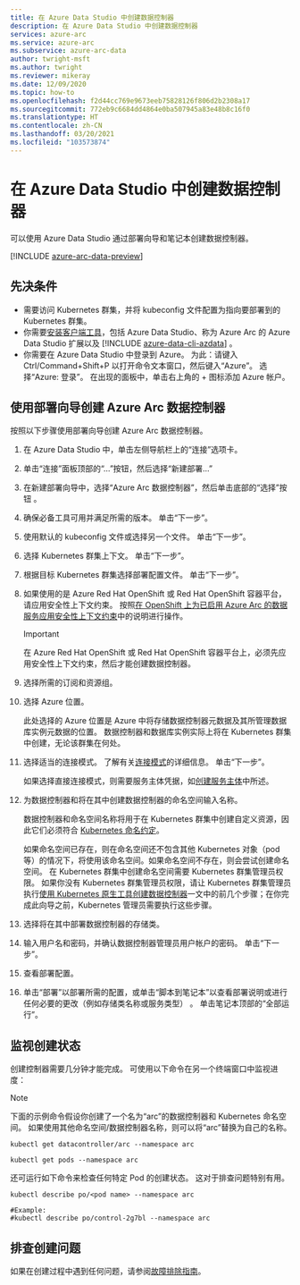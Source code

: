 ```yaml
---
title: 在 Azure Data Studio 中创建数据控制器
description: 在 Azure Data Studio 中创建数据控制器
services: azure-arc
ms.service: azure-arc
ms.subservice: azure-arc-data
author: twright-msft
ms.author: twright
ms.reviewer: mikeray
ms.date: 12/09/2020
ms.topic: how-to
ms.openlocfilehash: f2d44cc769e9673eeb75828126f806d2b2308a17
ms.sourcegitcommit: 772eb9c6684dd4864e0ba507945a83e48b8c16f0
ms.translationtype: HT
ms.contentlocale: zh-CN
ms.lasthandoff: 03/20/2021
ms.locfileid: "103573874"
---
```

# <a name="create-data-controller-in-azure-data-studio"></a>在 Azure Data Studio 中创建数据控制器

可以使用 Azure Data Studio 通过部署向导和笔记本创建数据控制器。

[!INCLUDE [azure-arc-data-preview](../../../includes/azure-arc-data-preview.md)]

## <a name="prerequisites"></a>先决条件

- 需要访问 Kubernetes 群集，并将 kubeconfig 文件配置为指向要部署到的 Kubernetes 群集。
- 你需要[安装客户端工具](install-client-tools.md)，包括 Azure Data Studio、称为 Azure Arc 的 Azure Data Studio 扩展以及 [!INCLUDE [azure-data-cli-azdata](../../../includes/azure-data-cli-azdata.md)]  。
- 你需要在 Azure Data Studio 中登录到 Azure。  为此：请键入 Ctrl/Command+Shift+P 以打开命令文本窗口，然后键入“Azure”。  选择“Azure: 登录”。   在出现的面板中，单击右上角的 + 图标添加 Azure 帐户。

## <a name="use-the-deployment-wizard-to-create-azure-arc-data-controller"></a>使用部署向导创建 Azure Arc 数据控制器

按照以下步骤使用部署向导创建 Azure Arc 数据控制器。

1. 在 Azure Data Studio 中，单击左侧导航栏上的“连接”选项卡。
2. 单击“连接”面板顶部的“…”按钮，然后选择“新建部署…” 
3. 在新建部署向导中，选择“Azure Arc 数据控制器”，然后单击底部的“选择”按钮 。
4. 确保必备工具可用并满足所需的版本。 单击“下一步”。
5. 使用默认的 kubeconfig 文件或选择另一个文件。  单击“下一步”。
6. 选择 Kubernetes 群集上下文。 单击“下一步”。
7. 根据目标 Kubernetes 群集选择部署配置文件。 单击“下一步”。
8. 如果使用的是 Azure Red Hat OpenShift 或 Red Hat OpenShift 容器平台，请应用安全性上下文约束。 按照[在 OpenShift 上为已启用 Azure Arc 的数据服务应用安全性上下文约束](how-to-apply-security-context-constraint.md)中的说明进行操作。

   >[!IMPORTANT]
   >在 Azure Red Hat OpenShift 或 Red Hat OpenShift 容器平台上，必须先应用安全性上下文约束，然后才能创建数据控制器。

1. 选择所需的订阅和资源组。
1. 选择 Azure 位置。
   
   此处选择的 Azure 位置是 Azure 中将存储数据控制器元数据及其所管理数据库实例元数据的位置。 数据控制器和数据库实例实际上将在 Kubernetes 群集中创建，无论该群集在何处。

10. 选择适当的连接模式。 了解有关[连接模式](./connectivity.md)的详细信息。 单击“下一步”。

    如果选择直接连接模式，则需要服务主体凭据，如[创建服务主体](upload-metrics-and-logs-to-azure-monitor.md#create-service-principal)中所述。

11. 为数据控制器和将在其中创建数据控制器的命名空间输入名称。

    数据控制器和命名空间名称将用于在 Kubernetes 群集中创建自定义资源，因此它们必须符合 [Kubernetes 命名约定](https://kubernetes.io/docs/concepts/overview/working-with-objects/names/#names)。
    
    如果命名空间已存在，则在命名空间还不包含其他 Kubernetes 对象（pod 等）的情况下，将使用该命名空间。如果命名空间不存在，则会尝试创建命名空间。  在 Kubernetes 群集中创建命名空间需要 Kubernetes 群集管理员权限。  如果你没有 Kubernetes 群集管理员权限，请让 Kubernetes 群集管理员执行[使用 Kubernetes 原生工具创建数据控制器](./create-data-controller-using-kubernetes-native-tools.md)一文中的前几个步骤；在你完成此向导之前，Kubernetes 管理员需要执行这些步骤。


12. 选择将在其中部署数据控制器的存储类。 
13.  输入用户名和密码，并确认数据控制器管理员用户帐户的密码。 单击“下一步”。

14. 查看部署配置。
15. 单击“部署”以部署所需的配置，或单击“脚本到笔记本”以查看部署说明或进行任何必要的更改（例如存储类名称或服务类型） 。 单击笔记本顶部的“全部运行”。

## <a name="monitoring-the-creation-status"></a>监视创建状态

创建控制器需要几分钟才能完成。 可使用以下命令在另一个终端窗口中监视进度：

> [!NOTE]
>  下面的示例命令假设你创建了一个名为“arc”的数据控制器和 Kubernetes 命名空间。  如果使用其他命名空间/数据控制器名称，则可以将“arc”替换为自己的名称。

```console
kubectl get datacontroller/arc --namespace arc
```

```console
kubectl get pods --namespace arc
```

还可运行如下命令来检查任何特定 Pod 的创建状态。  这对于排查问题特别有用。

```console
kubectl describe po/<pod name> --namespace arc

#Example:
#kubectl describe po/control-2g7bl --namespace arc
```

## <a name="troubleshooting-creation-problems"></a>排查创建问题

如果在创建过程中遇到任何问题，请参阅[故障排除指南](troubleshoot-guide.md)。
